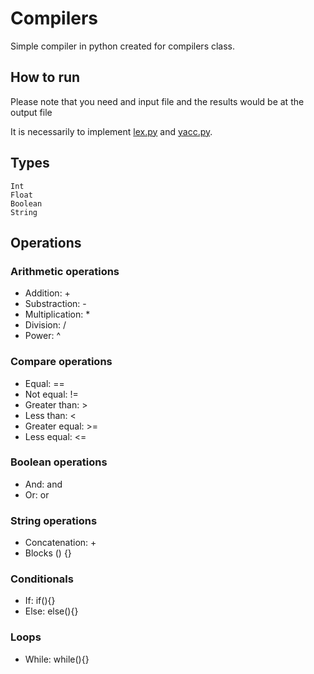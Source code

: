 # Compilers

Simple compiler in python created for compilers class. 

## How to run 

Please note that you need and input file and the results would be at the output file

It is necessarily to implement [lex.py](https://github.com/luisenamm/compilers/blob/master/ply/lex.py) and [yacc.py](https://github.com/luisenamm/compilers/blob/master/ply/yacc.py). 

## Types
``` 
Int
Float
Boolean
String
```

## Operations

### Arithmetic operations

* Addition: +
* Substraction: -
* Multiplication: *
* Division: /
* Power: ^

### Compare operations

* Equal: ==
* Not equal: !=
* Greater than: >
* Less than: <
* Greater equal: >=
* Less equal: <=

### Boolean operations

* And: and
* Or: or

### String operations

* Concatenation: +
* Blocks () {}

### Conditionals

* If: if(){}
* Else: else(){}

### Loops

* While: while(){}